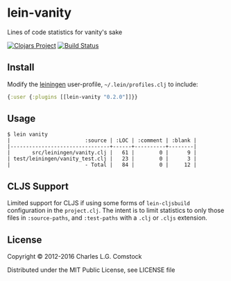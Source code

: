 # lein-vanity

Lines of code statistics for vanity's sake

[![Clojars Project](http://clojars.org/lein-vanity/latest-version.svg)](http://clojars.org/lein-vanity)
[![Build Status](https://travis-ci.org/dgtized/lein-vanity.svg)](https://travis-ci.org/dgtized/lein-vanity)

## Install

Modify the [leiningen](http://leiningen.org) user-profile,
`~/.lein/profiles.clj` to include:

```clojure
{:user {:plugins [[lein-vanity "0.2.0"]]}}
```

## Usage

```
$ lein vanity
|                        :source | :LOC | :comment | :blank |
|--------------------------------+------+----------+--------|
|       src/leiningen/vanity.clj |   61 |        0 |      9 |
| test/leiningen/vanity_test.clj |   23 |        0 |      3 |
|                        - Total |   84 |        0 |     12 |
```

## CLJS Support

Limited support for CLJS if using some forms of `lein-cljsbuild`
configuration in the `project.clj`. The intent is to limit statistics
to only those files in `:source-paths`, and `:test-paths` with a
`.clj` or `.cljs` extension.

## License

Copyright © 2012-2016 Charles L.G. Comstock

Distributed under the MIT Public License, see LICENSE file
